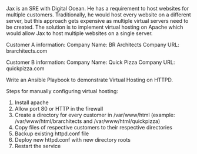 Jax is an SRE with Digital Ocean. He has a requirement to host websites for multiple customers. Traditionally, he would host every website on a different
server, but this approach gets expensive as multiple virtual servers need to be created. The solution is to implement virtual hosting on Apache which 
would allow Jax to host multiple websites on a single server.

Customer A information:
Company Name: BR Architects
Company URL: brarchitects.com

Customer B information:
Company Name: Quick Pizza
Company URL: quickpizza.com

Write an Ansible Playbook to demonstrate Virtual Hosting on HTTPD.

Steps for manually configuring virtual hosting:

1. Install apache 
2. Allow port 80 or HTTP in the firewall
3. Create a directory for every customer in /var/www/html (example: /var/www/html/brarchitects and /var/www/html/quickpizza)
4. Copy files of respective customers to their respective directories
5. Backup existing httpd.conf file
6. Deploy new httpd.conf with new directory roots
7. Restart the service
